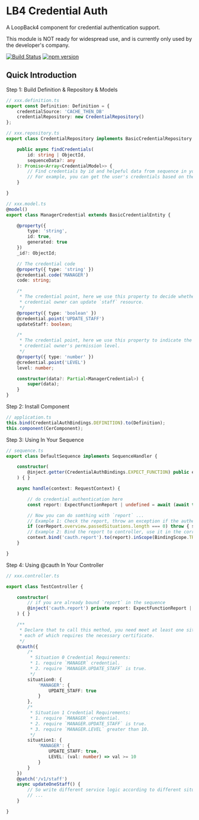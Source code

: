 # LB4 Credential Auth

A LoopBack4 component for credential authentication support.

This module is NOT ready for widespread use, and is currently only used by the developer's company.

[![Build Status](https://travis-ci.org/likexoo/lb4-credential-auth.svg?branch=master)](https://travis-ci.org/likexoo/lb4-credential-auth)
[![npm version](https://badge.fury.io/js/lb4-credential-auth.svg)](https://www.npmjs.com/package/lb4-credential-auth)

## Quick Introduction

Step 1: Build Definition & Repository & Models

```ts
// xxx.definition.ts
export const Definition: Definition = {
    credentialSource: 'CACHE_THEN_DB'
    credentialRepository: new CredentialRepository()
};

// xxx.repository.ts
export class CredentialRepository implements BasicCredentialRepository {

    public async findCredentials(
        id: string | ObjectId,
        sequenceData?: any
    ): Promise<Array<CredentialModel>> {
        // Find credentials by id and helpeful data from sequence in your database.
        // For example, you can get the user's credentials based on the user id.
    }

}

// xxx.model.ts
@model()
export class ManagerCredential extends BasicCredentialEntity {

    @property({
        type: 'string',
        id: true,
        generated: true
    })
    _id?: ObjectId;

    // The credential code
    @property({ type: 'string' })
    @credential.code('MANAGER')
    code: string;

    /*
     * The credential point, here we use this property to decide whether 
     * credential owner can update `staff` resource.
     */
    @property({ type: 'boolean' })
    @credential.point('UPDATE_STAFF')
    updateStaff: boolean;

    /*
     * The credential point, here we use this property to indicate the 
     * credential owner's permission level.
     */
    @property({ type: 'number' })
    @credential.point('LEVEL')
    level: number;

    constructor(data?: Partial<ManagerCredential>) {
        super(data);
    }
}
```

Step 2: Install Component

```ts
// application.ts
this.bind(CredentialAuthBindings.DEFINITION).to(Definition);
this.component(CerComponent);
```

Step 3: Using In Your Sequence

```ts
// sequence.ts
export class DefaultSequence implements SequenceHandler {

    constructor(
        @inject.getter(CredentialAuthBindings.EXPECT_FUNCTION) public expectFunction: Getter<ExpectFunction>
    ) { }

    async handle(context: RequestContext) {

        // do credential authentication here
        const report: ExpectFunctionReport | undefined = await (await this.expectFunction())(id, statusId, sequenceMetaData);

        // Now you can do somthing with `report` ...
        // Example 1: Check the report, throw an exception if the authentication fails
        if (cerReport.overview.passedSituations.length === 0) throw { statusCode: 401, message: '...' };
        // Example 2: Bind the report to controller, use it in the corresponding method
        context.bind('cauth.report').to(report).inScope(BindingScope.TRANSIENT);
    }

}
```

Step 4: Using @cauth In Your Controller

```ts
// xxx.controller.ts

export class TestController {

    constructor(
        // if you are already bound `report` in the sequence
        @inject('cauth.report') private report: ExpectFunctionReport | undefined
    ) { }

    /**
     * Declare that to call this method, you need meet at least one situations (situation0 and situation1), 
     * each of which requires the necessary certificate.
     */
    @cauth({
        /*
         * Situation 0 Credential Requirements:
         * 1. require `MANAGER` credential.
         * 2. require `MANAGER.UPDATE_STAFF` is true.
         */
        situation0: {
            'MANAGER': {
                UPDATE_STAFF: true
            }
        },
        /*
         * Situation 1 Credential Requirements:
         * 1. require `MANAGER` credential.
         * 2. require `MANAGER.UPDATE_STAFF` is true.
         * 3. require `MANAGER.LEVEL` greater than 10.
         */
        situation1: {
            'MANAGER': {
                UPDATE_STAFF: true,
                LEVEL: (val: number) => val >= 10
            }
        }
    })
    @patch('/v1/staff')
    async updateOneStaff() {
        // So write different service logic according to different situations.
        // ...
    }

}

```
